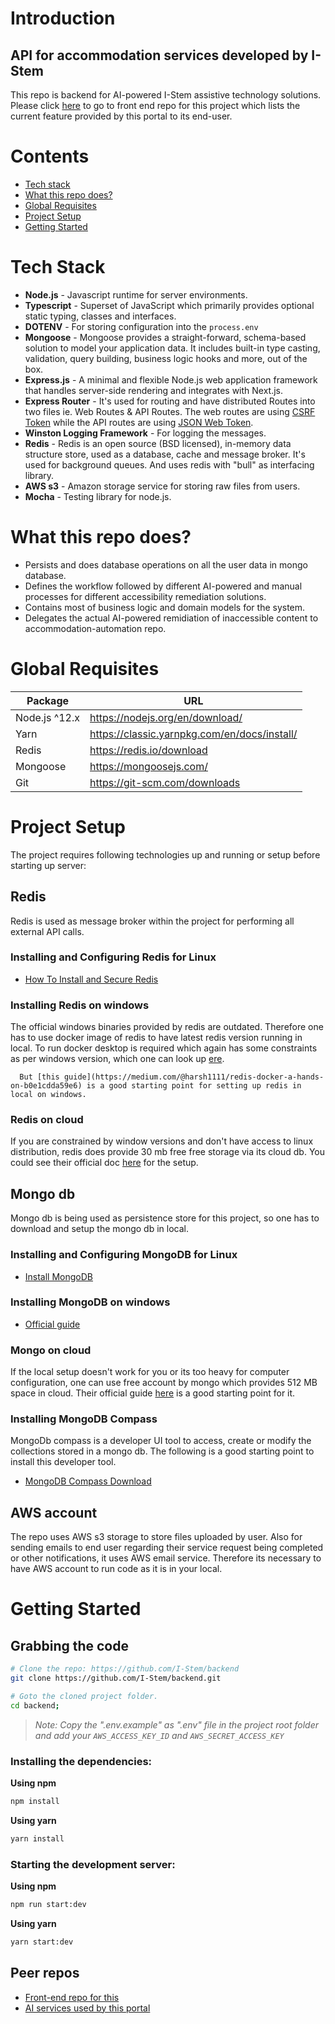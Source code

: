 # Introduction
## API for accommodation services developed by I-Stem

   This repo is backend for AI-powered I-Stem assistive technology solutions. Please click [here](https://github.com/I-Stem/frontend#introduction) to go to front end repo for this project which lists the current feature provided by this portal to its end-user.

# Contents

* [Tech stack](#tech-stack)
* [What this repo does?](#what-this-repo-does?)
* [Global Requisites](#global-requisites)
* [Project Setup](#project-setup)
* [Getting Started](#getting-started)



# Tech Stack

-   **Node.js** - Javascript runtime for server environments.
-   **Typescript** - Superset of JavaScript which primarily provides optional static typing, classes and interfaces.
-   **DOTENV** - For storing configuration into the `process.env`
-   **Mongoose** - Mongoose provides a straight-forward, schema-based solution to model your application data. It includes built-in type casting, validation, query building, business logic hooks and more, out of the box.
-   **Express.js** - A minimal and flexible Node.js web application framework that handles server-side rendering and integrates with Next.js.
-   **Express Router** - It's used for routing and have distributed Routes into two files ie. Web Routes & API Routes. The web routes are using [CSRF Token](https://github.com/krakenjs/lusca) while the API routes are using [JSON Web Token](https://github.com/auth0/express-jwt).
-   **Winston Logging Framework** - For logging the messages.
-   **Redis** - Redis is an open source (BSD licensed), in-memory data structure store, used as a database, cache and message broker. It's used for background queues. And uses redis with "bull" as interfacing library.
-   **AWS s3** - Amazon storage service for storing raw files from users.
-   **Mocha** - Testing library for node.js.

# What this repo does?

* Persists and does database operations on all the user data in mongo database.
* Defines the workflow followed by different AI-powered and manual processes for different accessibility remediation solutions.
* Contains most of business logic and domain models for the system.
* Delegates the actual AI-powered remidiation of inaccessible content  to accommodation-automation repo.

# Global Requisites

|  Package |  URL |  
|---|---|
|  Node.js ^12.x|  https://nodejs.org/en/download/  |   
| Yarn  | https://classic.yarnpkg.com/en/docs/install/  |  
| Redis | https://redis.io/download |
| Mongoose | https://mongoosejs.com/ |
| Git | https://git-scm.com/downloads 

# Project Setup

   The project requires following technologies up and running or setup before starting up server:

## Redis

   Redis is used as message broker within the project for performing all external API calls. 

### Installing and Configuring Redis for Linux
- [How To Install and Secure Redis](https://www.digitalocean.com/community/tutorials/how-to-install-and-secure-redis-on-ubuntu-18-04)

### Installing Redis on windows

   The official windows binaries provided by redis are outdated. Therefore one has to use docker image of redis to have latest redis version  running in local. To run docker desktop is required which again has some constraints as per windows version, which one can look up [ere](https://docs.docker.com/docker-for-windows/install/).

      But [this guide](https://medium.com/@harsh1111/redis-docker-a-hands-on-b0e1cdda59e6) is a good starting point for setting up redis in local on windows.

### Redis on cloud

   If you are constrained by window versions and don't have access to linux distribution, redis does provide 30 mb free free storage via its cloud db. You could see their official doc [here](https://redislabs.com/get-started-with-redis/) for the setup.

## Mongo db

   Mongo db is being used as persistence store for this project, so one has to download and setup the mongo db in local.
   
### Installing and Configuring MongoDB  for Linux
- [Install MongoDB](https://hevodata.com/blog/install-mongodb-on-ubuntu/)

### Installing MongoDB on windows

-   [Official guide](https://docs.mongodb.com/manual/tutorial/install-mongodb-on-windows/)

### Mongo on cloud

   If the local setup doesn't work for you or its too heavy for computer configuration, one can use free account by mongo which provides 512 MB space in cloud. Their official guide [here](https://docs.atlas.mongodb.com/getting-started/) is a good starting point for it.

### Installing MongoDB Compass

   MongoDb compass is a developer UI tool to access, create or modify the collections  stored in a mongo db. The following is a good starting point to install this developer tool.

- [MongoDB Compass Download](https://www.mongodb.com/try/download/compass)

## AWS account

   The repo uses AWS s3 storage to store files uploaded by user. Also for sending emails to end user regarding their service request being completed or other notifications, it uses AWS email service. Therefore its necessary to have AWS account to run code as it is in your local. 


# Getting Started

## Grabbing the code

```bash
# Clone the repo: https://github.com/I-Stem/backend
git clone https://github.com/I-Stem/backend.git

# Goto the cloned project folder.
cd backend;
```

> _Note: Copy the ".env.example" as ".env" file in the project root folder and add your `AWS_ACCESS_KEY_ID` and `AWS_SECRET_ACCESS_KEY`_

### Installing the dependencies:

**Using npm**

```sh
npm install
```

**Using yarn**

```sh
yarn install
```

### Starting the development server:

**Using npm**

```sh
npm run start:dev
```

**Using yarn**

```sh
yarn start:dev
```



## Peer repos

* [Front-end repo for this](https://github.com/I-Stem/frontend)
* [AI services used by this portal](https://github.com/I-Stem/science)

